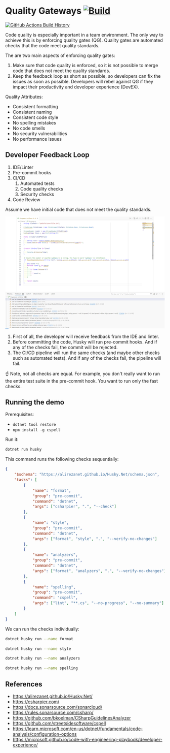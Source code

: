 # Quality Gateways [![Build](https://github.com/NikiforovAll/quality-gateways-demo-dotnet/actions/workflows/build.yml/badge.svg?branch=main)](https://github.com/NikiforovAll/quality-gateways-demo-dotnet/actions/workflows/build.yml)


[![GitHub Actions Build History](https://buildstats.info/github/chart/nikiforovall/quality-gateways-demo-dotnet?branch=main&includeBuildsFromPullRequest=false)](https://github.com/NikiforovAll/quality-gateways-demo-dotnet/actions)

Code quality is especially important in a team environment. The only way to achieve this is by enforcing quality gates (QG). Quality gates are automated checks that the code meet quality standards.

The are two main aspects of enforcing quality gates:
1. Make sure that code quality is enforced, so it is not possible to merge code that does not meet the quality standards.
2. Keep the feedback loop as short as possible, so developers can fix the issues as soon as possible. Developers will rebel against QG if they impact their productivity and developer experience (DevEX).

Quality Attributes:

* Consistent formatting
* Consistent naming
* Consistent code style
* No spelling mistakes
* No code smells
* No security vulnerabilities
* No performance issues


## Developer Feedback Loop

1. IDE/Linter
2. Pre-commit hooks
3. CI/CD
    1. Automated tests
    2. Code quality checks
    3. Security checks
4. Code Review

Assume we have initial code that does not meet the quality standards.

![code-before](./assets/code-before.png)

1. First of all, the developer will receive feedback from the IDE and linter.
2. Before committing the code, Husky will run pre-commit hooks. And if any of the checks fail, the commit will be rejected.
3. The CI/CD pipeline will run the same checks (and maybe other checks such as automated tests). And if any of the checks fail, the pipeline will fail.

☝️ Note, not all checks are equal. For example, you don't really want to run the entire test suite in the pre-commit hook. You want to run only the fast checks.

## Running the demo

Prerequisites:

* `dotnet tool restore`
* `npm install -g cspell`

Run it:

```bash
dotnet run husky
```

This command runs the following checks sequentially:

```json
{
    "$schema": "https://alirezanet.github.io/Husky.Net/schema.json",
    "tasks": [
        {
            "name": "format",
            "group": "pre-commit",
            "command": "dotnet",
            "args": ["csharpier", ".", "--check"]
        },
        {
            "name": "style",
            "group": "pre-commit",
            "command": "dotnet",
            "args": ["format", "style", ".", "--verify-no-changes"]
        },
        {
            "name": "analyzers",
            "group": "pre-commit",
            "command": "dotnet",
            "args": ["format", "analyzers", ".", "--verify-no-changes"]
        },
        {
            "name": "spelling",
            "group": "pre-commit",
            "command": "cspell",
            "args": ["lint", "**.cs", "--no-progress", "--no-summary"]
        }
    ]
}
```

We can run the checks individually:

```bash
dotnet husky run --name format
```

```bash
dotnet husky run --name style
```

```bash
dotnet husky run --name analyzers
```

```bash
dotnet husky run --name spelling
```


## References

- <https://alirezanet.github.io/Husky.Net/>
- <https://csharpier.com/>
- <https://docs.sonarsource.com/sonarcloud/>
- <https://rules.sonarsource.com/csharp/>
- <https://github.com/bkoelman/CSharpGuidelinesAnalyzer>
- <https://github.com/streetsidesoftware/cspell>
- <https://learn.microsoft.com/en-us/dotnet/fundamentals/code-analysis/configuration-options>
- <https://microsoft.github.io/code-with-engineering-playbook/developer-experience/>
